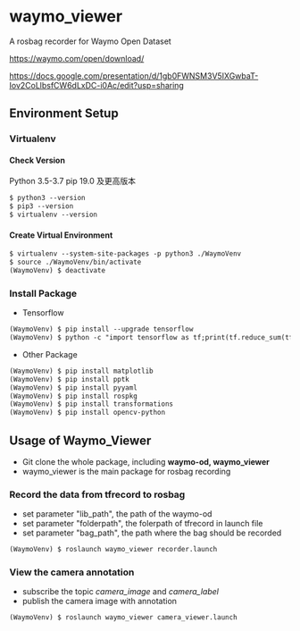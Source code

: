 # waymo_viewer
A rosbag recorder for Waymo Open Dataset

https://waymo.com/open/download/

https://docs.google.com/presentation/d/1gb0FWNSM3V5IXGwbaT-Iov2CoLlbsfCW6dLxDC-i0Ac/edit?usp=sharing

## Environment Setup
### Virtualenv
#### Check Version
Python 3.5-3.7
pip 19.0 及更高版本
```xml
$ python3 --version
$ pip3 --version
$ virtualenv --version
```

#### Create Virtual Environment
```xml
$ virtualenv --system-site-packages -p python3 ./WaymoVenv
$ source ./WaymoVenv/bin/activate
(WaymoVenv) $ deactivate
```

### Install Package
* Tensorflow
```xml
(WaymoVenv) $ pip install --upgrade tensorflow
(WaymoVenv) $ python -c "import tensorflow as tf;print(tf.reduce_sum(tf.random.normal([1000, 1000])))"
```
* Other Package
```xml
(WaymoVenv) $ pip install matplotlib
(WaymoVenv) $ pip install pptk
(WaymoVenv) $ pip install pyyaml
(WaymoVenv) $ pip install rospkg
(WaymoVenv) $ pip install transformations
(WaymoVenv) $ pip install opencv-python
```

## Usage of Waymo_Viewer

* Git clone the whole package, including **waymo-od, waymo_viewer**
* waymo_viewer is the main package for rosbag recording

### Record the data from tfrecord to rosbag
* set parameter "lib_path", the path of the waymo-od
* set parameter "folderpath", the folerpath of tfrecord in launch file
* set parameter "bag_path", the path where the bag should be recorded
```xml
(WaymoVenv) $ roslaunch waymo_viewer recorder.launch
```

### View the camera annotation
* subscribe the topic *camera_image* and *camera_label*
* publish the camera image with annotation
```xml
(WaymoVenv) $ roslaunch waymo_viewer camera_viewer.launch
```
